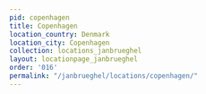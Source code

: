 ```yaml
---
pid: copenhagen
title: Copenhagen
location_country: Denmark
location_city: Copenhagen
collection: locations_janbrueghel
layout: locationpage_janbrueghel
order: '016'
permalink: "/janbrueghel/locations/copenhagen/"
---
```

